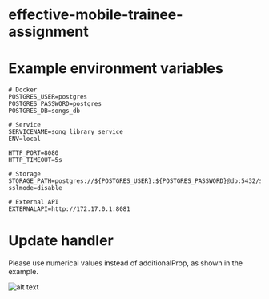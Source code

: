 # effective-mobile-trainee-assignment
# Example environment variables

```env
# Docker
POSTGRES_USER=postgres
POSTGRES_PASSWORD=postgres
POSTGRES_DB=songs_db

# Service
SERVICENAME=song_library_service
ENV=local

HTTP_PORT=8080
HTTP_TIMEOUT=5s

# Storage
STORAGE_PATH=postgres://${POSTGRES_USER}:${POSTGRES_PASSWORD}@db:5432/${POSTGRES_DB}?sslmode=disable

# External API
EXTERNALAPI=http://172.17.0.1:8081
```

# Update handler
Please use numerical values instead of additionalProp, as shown in the example.

![alt text](image-1.png)